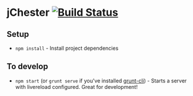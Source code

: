 jChester [![Build Status](https://travis-ci.org/jfly/jChester.png?branch=master)](https://travis-ci.org/jfly/jChester)
========

## Setup

- `npm install` - Install project dependencies

## To develop

- `npm start` (or `grunt serve` if you've installed
  [grunt-cli](http://gruntjs.com/getting-started#installing-the-cli)) - Starts
  a server with livereload configured. Great for development!
